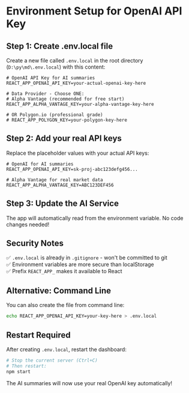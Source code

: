 # Environment Setup for OpenAI API Key

## Step 1: Create .env.local file

Create a new file called `.env.local` in the root directory (`D:\py\md\.env.local`) with this content:

```
# OpenAI API Key for AI summaries
REACT_APP_OPENAI_API_KEY=your-actual-openai-key-here

# Data Provider - Choose ONE:
# Alpha Vantage (recommended for free start)
REACT_APP_ALPHA_VANTAGE_KEY=your-alpha-vantage-key-here

# OR Polygon.io (professional grade)
# REACT_APP_POLYGON_KEY=your-polygon-key-here
```

## Step 2: Add your real API keys

Replace the placeholder values with your actual API keys:

```
# OpenAI for AI summaries
REACT_APP_OPENAI_API_KEY=sk-proj-abc123defg456...

# Alpha Vantage for real market data
REACT_APP_ALPHA_VANTAGE_KEY=ABC123DEF456
```

## Step 3: Update the AI Service

The app will automatically read from the environment variable. No code changes needed!

## Security Notes

✅ `.env.local` is already in `.gitignore` - won't be committed to git  
✅ Environment variables are more secure than localStorage  
✅ Prefix `REACT_APP_` makes it available to React  

## Alternative: Command Line

You can also create the file from command line:

```bash
echo REACT_APP_OPENAI_API_KEY=your-key-here > .env.local
```

## Restart Required

After creating `.env.local`, restart the dashboard:
```bash
# Stop the current server (Ctrl+C)
# Then restart:
npm start
```

The AI summaries will now use your real OpenAI key automatically!
